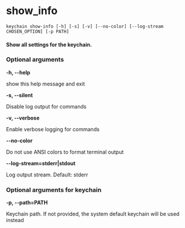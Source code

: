 
show_info
=========


``keychain show-info [-h] [-s] [-v] [--no-color] [--log-stream CHOSEN_OPTION] [-p PATH]  ``
#### Show all settings for the keychain.

### Optional arguments


**-h, --help**

show this help message and exit

**-s, --silent**

Disable log output for commands

**-v, --verbose**

Enable verbose logging for commands

**--no-color**

Do not use ANSI colors to format terminal output

**--log-stream=stderr|stdout**

Log output stream. Default: stderr
### Optional arguments for keychain


**-p, --path=PATH**

Keychain path. If not provided, the system default keychain will be used instead
